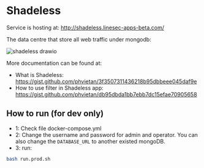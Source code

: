 # Shadeless

Service is hosting at: http://shadeless.linesec-apps-beta.com/

The data centre that store all web traffic under mongodb:

![shadeless drawio](https://user-images.githubusercontent.com/25105395/215317587-4a1b32b0-486b-46e0-8276-bfa9b75f4690.png)

More documentation can be found at:

- What is Shadeless: https://gist.github.com/phvietan/3f3507311436218b95dbbeee045daf9e
- How to use filter in Shadeless app: https://gist.github.com/phvietan/db95dbda1bb7ebb7dc15efae70905658

## How to run (for dev only)

- 1: Check file docker-compose.yml
- 2: Change the username and password for admin and operator. You can also change the `DATABASE_URL` to another existed mongoDB.
- 3: run:

```sh
bash run.prod.sh
```
